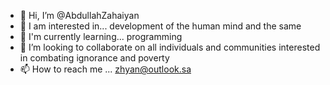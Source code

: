 - 👋 Hi, I’m @AbdullahZahaiyan
- 👀 I am interested in... development of the human mind and the same
- 🌱 I'm currently learning... programming
- 💞️ I’m looking to collaborate on all individuals and communities interested in combating ignorance and poverty
- 📫 How to reach me ... zhyan@outlook.sa

<!---
AbdullahZahaiyan/AbdullahZahaiyan is a ✨ special ✨ repository because its `README.md` (this file) appears on your GitHub profile.
You can click the Preview link to take a look at your changes.
--->
